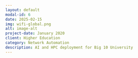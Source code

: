 ```yaml
---
layout: default
modal-id: 6
date: 2025-02-15
img: wifi-global.png
alt: image-alt
project-date: January 2020
client: Higher Education
category: Network Automation
description: AI and HPC deployment for Big 10 University
---
```

